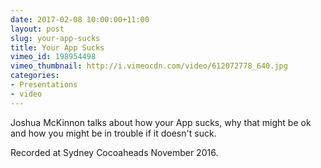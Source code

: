 ```yaml
---
date: 2017-02-08 10:00:00+11:00
layout: post
slug: your-app-sucks
title: Your App Sucks
vimeo_id: 198954498
vimeo_thumbnail: http://i.vimeocdn.com/video/612072778_640.jpg
categories:
- Presentations
- video
---
```


Joshua McKinnon talks about how your App sucks, why that might be ok and how you might be in trouble if it doesn't suck.

Recorded at Sydney Cocoaheads November 2016.
